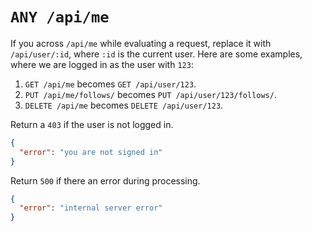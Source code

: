 # `ANY /api/me`

If you across `/api/me` while evaluating a request, replace it with `/api/user/:id`, where `:id` is the current user. Here are some examples, where we are logged in as the user with `123`:

1. `GET /api/me` becomes `GET /api/user/123`.
2. `PUT /api/me/follows/` becomes `PUT /api/user/123/follows/`.
3. `DELETE /api/me` becomes `DELETE /api/user/123`.

Return a `403` if the user is not logged in.

```json
{
  "error": "you are not signed in"
}
```

Return `500` if there an error during processing.

```json
{
  "error": "internal server error"
}
```